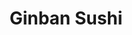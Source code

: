 ---
layout: place
title: "Ginban Sushi"
permalink: /arizona/phoenix/ginban-sushi.html
stateAbbr: AZ
stateName: Arizona
cityName: Phoenix
place_id: ChIJqbfHx2EEK4cR-ye4bCvIHfk
photos:
  - name: >-
      places/ChIJqbfHx2EEK4cR-ye4bCvIHfk/photos/AeeoHcLIHPwm2rXrrrmXwsZcov7khczrt2cmSNY0SGl0F5VUOzn-7AbxlnHq9INBe_043fnGl6pgC48MybIPL4E-a9Bz5AFfOrI2rqOI6AC2dcIlGqxoBnL3jpRBk82gwwRyVUE5SCoTAHsC3gDWbEVG7ztuA2YicMLTqjo71msa3w_4Y90zFaV5h5E8vbyXqFWuaJot8WK0-ieVnNvVjciXHL-T0wgIyCr_-PYW4sJ_vZF7gDqMMvOytq-qNWiVWLHZTpjQGveERtRas8QFV7RngQmHM2sJjZVIVN0KLHqs_TKG-Q3_3c7DoCLPK8_7ZNdR4buaMlCHXYnQ_stys0HRaxRAlxMNha-Te4jxAcpkWUniizSpWfWK8pAL1YdTBHym6NTAZvJZ9ORFQCfX2CoegkCm-bx-bTHUdrpK8nkC-SC5dqU
    widthPx: 4048
    heightPx: 3036
    authorAttributions:
      - displayName: Valerie Paxton
        uri: https://maps.google.com/maps/contrib/107222926279340248734
        photoUri: >-
          https://lh3.googleusercontent.com/a-/ALV-UjUQ1qMxQ04JzDSJFts0YakgregnlMHYC0zObNw0lu8aNcbBvOyb_Q=s100-p-k-no-mo
    flagContentUri: >-
      https://www.google.com/local/imagery/report/?cb_client=maps_api_places.places_api&image_key=!1e10!2sCIHM0ogKEICAgICk7s-ZmQE&hl=en-US
    googleMapsUri: >-
      https://www.google.com/maps/place//data=!3m4!1e2!3m2!1sCIHM0ogKEICAgICk7s-ZmQE!2e10!4m2!3m1!1s0x872b0461c7c7b7a9:0xf91dc82b6cb827fb
  - name: >-
      places/ChIJqbfHx2EEK4cR-ye4bCvIHfk/photos/AeeoHcI728M0vGAPoWZrvWpfFgwp_Ak56oCCC4J0btZvI68rQAuoF2NtcZZ1NKxWCEC5lAUU8SAyjQgV1HJItjyEyewR4DC1yJeFSXQJ0X3EQHqB4C_ty46hpYxq6khWTNej93SfVBtLZHYF4DHO1i0JhZ5mvHovFZV03627UZ8kQ1en1wMqdiJcOqqTXDMsX5-Z7OcOsH-NspyceGwtY5d2s1h_l-BqQsIsxNYIQbxLH9ZrjcIt7lpXl0FAU8HuNi_-GrTOWtfYxjEs2wtl_R0nDzjA_unyevB-oKTQYkxibOyhHPfNn2NUlYi-ojRzp-k6nGRwFM_LPQ4-oDvPVX54kQ5Y_X8DKFOive3e8-Cw3dIVcHqqQWaNX8o2FDfXzXTWWchcbtE9x2V_JZq0a1RaYZcwBHG336HrzofnuCFXh3I
    widthPx: 3024
    heightPx: 4032
    authorAttributions:
      - displayName: Trisha Herrera
        uri: https://maps.google.com/maps/contrib/114706998483409437866
        photoUri: >-
          https://lh3.googleusercontent.com/a-/ALV-UjV60RjLGHPREKA1hx4UC-8Ub8ifjUrkl3I-_FlcJJG8lL7tKcw=s100-p-k-no-mo
    flagContentUri: >-
      https://www.google.com/local/imagery/report/?cb_client=maps_api_places.places_api&image_key=!1e10!2sCIHM0ogKEICAgIDn0YjkGQ&hl=en-US
    googleMapsUri: >-
      https://www.google.com/maps/place//data=!3m4!1e2!3m2!1sCIHM0ogKEICAgIDn0YjkGQ!2e10!4m2!3m1!1s0x872b0461c7c7b7a9:0xf91dc82b6cb827fb
  - name: >-
      places/ChIJqbfHx2EEK4cR-ye4bCvIHfk/photos/AeeoHcJd97KTRqbdL0CqdNuz1SK5S-1zaXwU5ttp-lRd_DWDL3Ocri_W4xu3ez_a1nDuAE46rJu0tndkenk9nAkPmna1IFtb8BcLoHTnw7dOZwRhOBHX3LBiLHHnFjVWS23oR0_pP-fCTzwwjQtjMhd4Ve_JAllM3fFOAJgBsHU1sV6I3tHKnMVFQ6GDvvQnMN1M4yNnPRu34YENnWL052Y88FicQ-9TOH7ne8rK6XbynW6D_zMemgBTSDdewEZmnhKC0hApSJBZevk4fUgkgetuOtfLUZT0Jp9xTo8a8tFMb-zoDyhc7UUML0Vc3p-7moNo5smmiEpu282QvXroX8ClWtT04BaBJsfUlxzmi5Xk28HAEcT6wbNI0YtvTMrqnvK8Ini9bW2uxL6gXxxL4HAbR5i2dHfLLO2m8-o3gM2eZaA
    widthPx: 4656
    heightPx: 3492
    authorAttributions:
      - displayName: Lauren Rosen
        uri: https://maps.google.com/maps/contrib/105677434892965151168
        photoUri: >-
          https://lh3.googleusercontent.com/a-/ALV-UjXzY9Hw6SnS2bgeT34c9OfTRmM32PO8aOQUIyfYB7BOkANnaZwE=s100-p-k-no-mo
    flagContentUri: >-
      https://www.google.com/local/imagery/report/?cb_client=maps_api_places.places_api&image_key=!1e10!2sCIHM0ogKEICAgIDO9bCOJQ&hl=en-US
    googleMapsUri: >-
      https://www.google.com/maps/place//data=!3m4!1e2!3m2!1sCIHM0ogKEICAgIDO9bCOJQ!2e10!4m2!3m1!1s0x872b0461c7c7b7a9:0xf91dc82b6cb827fb
  - name: >-
      places/ChIJqbfHx2EEK4cR-ye4bCvIHfk/photos/AeeoHcKmPM7InQ9AuZnkYR1pWi17i_zCd1C5s0O_QmvFigFCdZdD4l2c2IcpsttYNZUPfKmQrwxCgwndzBm5ktVBiTGErY5TvHo5gZPiiGoRbVOzvZBz5VLn9ZT7BIEFcMTxuNWTDHI21cqH05o-nrhbp88sNlGm3q9F5QtEW7s_wpQq50qB6ujdP9_WUMZI71h9Nnl_-vpwCmbVPVQsRWVnTENRWZKE02hQm93-g531c0Sdv0xBgmn33s4itVqUbYMCF46koKL_RYpHP7ugBQY11aJd2geOsJIwn9JptAHmnzf1Xk9-vZkIg18g-TmSEyz2CTORvTb3HirDWIuCDX6p2ZcKke9UqliFk3_28MZegEGcmUJ7o4hm30TjYSd6ZvMTxQnhquzfS_h83x8G80vEVbNMjkZgnjh72aIua-UP4YAfNXI
    widthPx: 3024
    heightPx: 4032
    authorAttributions:
      - displayName: Trisha Herrera
        uri: https://maps.google.com/maps/contrib/114706998483409437866
        photoUri: >-
          https://lh3.googleusercontent.com/a-/ALV-UjV60RjLGHPREKA1hx4UC-8Ub8ifjUrkl3I-_FlcJJG8lL7tKcw=s100-p-k-no-mo
    flagContentUri: >-
      https://www.google.com/local/imagery/report/?cb_client=maps_api_places.places_api&image_key=!1e10!2sCIHM0ogKEICAgIDn0YjkmQE&hl=en-US
    googleMapsUri: >-
      https://www.google.com/maps/place//data=!3m4!1e2!3m2!1sCIHM0ogKEICAgIDn0YjkmQE!2e10!4m2!3m1!1s0x872b0461c7c7b7a9:0xf91dc82b6cb827fb
  - name: >-
      places/ChIJqbfHx2EEK4cR-ye4bCvIHfk/photos/AeeoHcJhIBqsKVQnLD0S5r7FGIUXMC1b0OzNgiQ5NRRiwNyuWV4uUNT0JzTje_shVQwlpahpmLSe3aL1jXOSq6YRnUaIfLY1aBhlsSnw0AZJhF23UBKu0SUAqvy8fm0aHP87TRN3AKw5SKpX2Ac-FqqtJZWWdhkQbCUFdCqjzC2OIPJY1Z7O82AyAQQdEMep7ix9OZzS0FasV7Pm9SP5PEE5zFpdEzEf3guWUXXTVqpRM4BAU7ni6l2GIY3ubkUZ25_KQPrN1P68CNKYVulz3USLZDpQLx1PLDDJMirtVgE4ml11JBLUUC1cSIY5CKgzqZxo4nAN3ruh4OmqUqlsqq7N1WQlbKaMi6YTl9BjtgtTl2YfOLiDKe2-6lQxhjAd-dvT1WsOheurdDoU02iBVwrvejUu43CHwgXmM1qkvx0GTWGCvwDz
    widthPx: 3000
    heightPx: 4000
    authorAttributions:
      - displayName: Monica Ramirez
        uri: https://maps.google.com/maps/contrib/106244026000983192237
        photoUri: >-
          https://lh3.googleusercontent.com/a-/ALV-UjW-ix77vR0bsgJkcxK2h82n7y3Bm9xGnvZX1b2T22D5Juyeo0gO=s100-p-k-no-mo
    flagContentUri: >-
      https://www.google.com/local/imagery/report/?cb_client=maps_api_places.places_api&image_key=!1e10!2sCIHM0ogKEICAgIDLl4eTmwE&hl=en-US
    googleMapsUri: >-
      https://www.google.com/maps/place//data=!3m4!1e2!3m2!1sCIHM0ogKEICAgIDLl4eTmwE!2e10!4m2!3m1!1s0x872b0461c7c7b7a9:0xf91dc82b6cb827fb
  - name: >-
      places/ChIJqbfHx2EEK4cR-ye4bCvIHfk/photos/AeeoHcLUbqdsvuy2SFgJvnLRn1Pc4oLm6PrusSOor6Vow_UT2BCJkAkTb3SgpzZ8gUC8WERJnVP4I-58NExOxBgL6aEm6YOnU2VM72qrnAEChSFFGoP0kiVDTaHyZiI5bAmagy28Zk-SAwi8gs7h0jUf_KmfuYGwTvZOOkehKJ_Pnhl037dhQK1YiR3PTIplcR_vStgTShtykp0I_k96vOWbRkXTYDvmfrp2L-ypacnZn8lut6ZryJ09TT77tvWseFyYGmbHydMChrKmIA58l870atvFDcwKp-_Tp4AMyd1Eki0XR8rfqVweCmqZgHs3v5RATyl3rgdwznj-rhyqijsrS0MBF7XyKaijJSnh5budyYDVw1ehXnw4z4ij1IqYUQIIcGyz68fmHL26cQcalt1VMRvCyYcAsAysOwRv5IGIFJtseg
    widthPx: 4032
    heightPx: 3024
    authorAttributions:
      - displayName: Samuel Smith
        uri: https://maps.google.com/maps/contrib/116187436832996338309
        photoUri: >-
          https://lh3.googleusercontent.com/a-/ALV-UjXydnUW2c5Sw1yGIc1_0xLZi_JS1xfuaHEN32Pv2klqlfsUD0tEnA=s100-p-k-no-mo
    flagContentUri: >-
      https://www.google.com/local/imagery/report/?cb_client=maps_api_places.places_api&image_key=!1e10!2sCIHM0ogKEICAgIDijYLRZA&hl=en-US
    googleMapsUri: >-
      https://www.google.com/maps/place//data=!3m4!1e2!3m2!1sCIHM0ogKEICAgIDijYLRZA!2e10!4m2!3m1!1s0x872b0461c7c7b7a9:0xf91dc82b6cb827fb
  - name: >-
      places/ChIJqbfHx2EEK4cR-ye4bCvIHfk/photos/AeeoHcL72Xdap64-pmvUBPrKiMQ1pU508hYd0NTkbwS1mlDWXd4XoEByxd45-wDU_dUKp13vql_-laRArqN78inzeuC29BYcpgDkMV9a8lB4wVxFI6gewVIQq7nvYHWZ10Vo5QR6idGvDf9O1gM87SCC-JwO5bHIEU0H2lmGiMxxXFEGc8pTPYjKXlgKb0sdWtHU0pPzV3EZ2HFZ-XBk-gZTuJl16EshI9ssVe7Kkr8lwmAhd2GMj_tnGE8-cF5sRpzgfk5hf4TxytT50UoRztSIMB5pcvb59zP0rdb-W9P3hqIimXp-Lj2mfyBP5w7QhKi0zDjCCX4Ez5MWAt1PVbvQw2657sgt25nDHasDBhwnXAfuwCop8_MLxaoMVDbUhno-7HlRKumGnGFwbHSuOsc5S-JoCXQdNCj6ew2ifPIxyyPx_8E
    widthPx: 3024
    heightPx: 3024
    authorAttributions:
      - displayName: Lorallan Hushbeck
        uri: https://maps.google.com/maps/contrib/112547201747084341500
        photoUri: >-
          https://lh3.googleusercontent.com/a-/ALV-UjWacXWhwxBz8U8bC95LSH7Y4Dwf_Tl6grz5bip1-cFUh69R6290=s100-p-k-no-mo
    flagContentUri: >-
      https://www.google.com/local/imagery/report/?cb_client=maps_api_places.places_api&image_key=!1e10!2sCIHM0ogKEICAgIDe-J7EiAE&hl=en-US
    googleMapsUri: >-
      https://www.google.com/maps/place//data=!3m4!1e2!3m2!1sCIHM0ogKEICAgIDe-J7EiAE!2e10!4m2!3m1!1s0x872b0461c7c7b7a9:0xf91dc82b6cb827fb
  - name: >-
      places/ChIJqbfHx2EEK4cR-ye4bCvIHfk/photos/AeeoHcIJiKcpBqcONCwHqOKuBIQOqxplGO-1pz5O_Bx7tplqbOXgXhtjIAk4Q6pwJdQekEeAQiVAcObdWUUt1RTEic1Y753_3PuGqxIHNO9WwiY7wY205FVsCiTsuvLqvWFLJHQa1ytZiU3lMy84MjPudJE-L--nFxKyx9gNZeuia5QJrDzXf58pQWuFjgb-TEvsJ-f5IxtiQBjyJpcBrdNnO3XOkbIpkXRAdrGi20ab5LQ1xeezkaHh7zQgS3d2TibDtk-5mKW066BS5im_QavrpFf4r5ybQzG_8ObYUOVR2mziriAavMxjtTV4qagcPsqISSuugBfa_sjPS5gn30gjQHbXxuXmfaN4MAMcnJFHTT6O1RtEGCHNNSxY_ji_n2OqynwoLmNmiTIplIL5bXES0y7KjVgZ6NDQ1EVzOCnZeVrS_IXc
    widthPx: 3000
    heightPx: 4000
    authorAttributions:
      - displayName: Hector Roman
        uri: https://maps.google.com/maps/contrib/117192236122019096960
        photoUri: >-
          https://lh3.googleusercontent.com/a-/ALV-UjVnjjqU_m0k9ZJl-wI31pm8UFGF2RTC1VSOsoYql-RWrlJVz3d4SA=s100-p-k-no-mo
    flagContentUri: >-
      https://www.google.com/local/imagery/report/?cb_client=maps_api_places.places_api&image_key=!1e10!2sCIHM0ogKEICAgICThZvxsgE&hl=en-US
    googleMapsUri: >-
      https://www.google.com/maps/place//data=!3m4!1e2!3m2!1sCIHM0ogKEICAgICThZvxsgE!2e10!4m2!3m1!1s0x872b0461c7c7b7a9:0xf91dc82b6cb827fb
  - name: >-
      places/ChIJqbfHx2EEK4cR-ye4bCvIHfk/photos/AeeoHcJ91LY0bvh6lisk2BPG27y-cszuJhV5OmMkR1lGt8YAEXfox5gIZFSmBT7wbOl-yenJH7wkbupMJ3nuOvtppHEHNl08Evafu8_zTqoAKWQGvoPs23hKdm43E1D6TLsXsKRJhQ8_FZFRUrGHY0FkuOFp8AVABzbsskYKAtLFSgbvGB69rJhga0nSxRDMfaVfKsLJmex-Z_3YPQa9gd8f7GTi3NPRpM87o7_-Ao-jUXyNhzDMHGB5AxiYsK0QmTeq7cDXnff_1LIZp6LxOxSmvkwFpKU1Zm-PeoHgBInLOQ5R9Uwi_PnLu6ArsMr9QLysw2B38-mUZ-2Yx5xEim9JXYE9ZLXVCT28zEfMbG0iiIwxo4sTMv1F45_C_h3bswfl6dDiDmmmTTtRG8xH1uQBIEL3GWAIEY_dIw2ayeSmVDppMh0U
    widthPx: 4032
    heightPx: 3024
    authorAttributions:
      - displayName: Michael Graeber
        uri: https://maps.google.com/maps/contrib/118091858028597929329
        photoUri: >-
          https://lh3.googleusercontent.com/a-/ALV-UjWBelXXQ2Rkz0b92w-tAL5WC3qFe4SMQYUxurvJijPa-WR1bnyO=s100-p-k-no-mo
    flagContentUri: >-
      https://www.google.com/local/imagery/report/?cb_client=maps_api_places.places_api&image_key=!1e10!2sCIHM0ogKEICAgICq7O6hiQE&hl=en-US
    googleMapsUri: >-
      https://www.google.com/maps/place//data=!3m4!1e2!3m2!1sCIHM0ogKEICAgICq7O6hiQE!2e10!4m2!3m1!1s0x872b0461c7c7b7a9:0xf91dc82b6cb827fb
  - name: >-
      places/ChIJqbfHx2EEK4cR-ye4bCvIHfk/photos/AeeoHcKjXMfbI_XHmhKA5v3gR2kVFshoYs-KqNSZZWl7VKcrDNjMQbsFh53IpgUYudAmv8Kxib3fQbjIxLvy4pjkDFztIhFlhJ-E3ZD7CUJpYZjMVjhEBYZHU5hYY8Wa414M-1ehah7hVGJvGcVn83Jz3lI7vfkrAbxdlGb4iLCD41BjaG34OP6KthvIm0gMHrqIQi14Iu7cdpmhySPZjbTxaeG74FTtsn2FJZh_vrxhqLshW93c_ha0hVrpRKFA0LGag3UbkedjUJQjtliS6NGUwaEQ606mal6btv9Hs5jLjPLiVXEMKH62jku_14oWqix903Y5iDwCV5sXVF7hpCoowiSQdorLxn0yeK7kTjXAwUqoVAfj88WeYivgmEWS7mgIg9wurVFg-KaR-TI_avRhTpNGHNAz88lJUXtEidk9hfYaxtip
    widthPx: 4032
    heightPx: 3024
    authorAttributions:
      - displayName: Gary C
        uri: https://maps.google.com/maps/contrib/117928792936184237775
        photoUri: >-
          https://lh3.googleusercontent.com/a/ACg8ocIrvmLxK2FX9TVltrZTPatFlqmWqjKgYQ49ebfoVMG4gv9IIjm3=s100-p-k-no-mo
    flagContentUri: >-
      https://www.google.com/local/imagery/report/?cb_client=maps_api_places.places_api&image_key=!1e10!2sCIHM0ogKEICAgID8y4q8ogE&hl=en-US
    googleMapsUri: >-
      https://www.google.com/maps/place//data=!3m4!1e2!3m2!1sCIHM0ogKEICAgID8y4q8ogE!2e10!4m2!3m1!1s0x872b0461c7c7b7a9:0xf91dc82b6cb827fb
address: '3941 E Chandler Blvd #107, Phoenix, AZ 85048, USA'
street: '3941 E Chandler Blvd #107'
city: Phoenix
state: AZ
zip: '85048'
country: USA
neighborhood: Smittys Lakeside Plaza
latitude: '33.303835'
longitude: '-111.999652'
accessibility_options:
  wheelchairAccessibleParking: true
  wheelchairAccessibleEntrance: true
  wheelchairAccessibleRestroom: true
  wheelchairAccessibleSeating: true
business_status: OPERATIONAL
name: Ginban Sushi
google_maps_links:
  directionsUri: >-
    https://www.google.com/maps/dir//''/data=!4m7!4m6!1m1!4e2!1m2!1m1!1s0x872b0461c7c7b7a9:0xf91dc82b6cb827fb!3e0
  placeUri: https://maps.google.com/?cid=17950723778601822203
  writeAReviewUri: >-
    https://www.google.com/maps/place//data=!4m3!3m2!1s0x872b0461c7c7b7a9:0xf91dc82b6cb827fb!12e1
  reviewsUri: >-
    https://www.google.com/maps/place//data=!4m4!3m3!1s0x872b0461c7c7b7a9:0xf91dc82b6cb827fb!9m1!1b1
  photosUri: >-
    https://www.google.com/maps/place//data=!4m3!3m2!1s0x872b0461c7c7b7a9:0xf91dc82b6cb827fb!10e5
primary_type: Sushi Restaurant
opening_hours:
  regular: null
  current: null
secondary_opening_hours:
  regular:
    weekdayDescriptions: null
    type: null
  current:
    weekdayDescriptions: null
    type: null
phone: (480) 706-1388
price_level: PRICE_LEVEL_MODERATE
price_range: $20 &ndash; $30
rating: '4.4'
rating_count: 328
website: http://www.ginbansushiphoenix.com/
description: null
reviews: null
parking_options: null
payment_options: null
allow_dogs: null
curbside_pickup: null
delivery: null
dine_in: null
good_for_children: null
good_for_groups: null
good_for_sports: null
live_music: null
menu_for_children: null
outdoor_seating: null
reservable: null
restroom: null
serves_beer: null
serves_breakfast: null
serves_brunch: null
serves_cocktails: null
serves_coffee: null
serves_dinner: null
serves_dessert: null
serves_lunch: null
serves_vegetarian_food: null
serves_wine: null
takeout: null

---